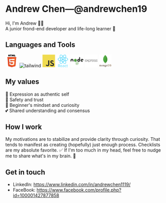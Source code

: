 # Andrew Chen—@andrewchen19
Hi, I'm Andrew 🖐🏼<br>
A junior frond-end developer and life-long learner 🚀

## Languages and Tools 
<span><img src="https://raw.githubusercontent.com/devicons/devicon/master/icons/html5/html5-original-wordmark.svg" alt="html5" title="html5" width="40" height="40"/> </span>
<span><img src="https://www.vectorlogo.zone/logos/tailwindcss/tailwindcss-icon.svg" alt="tailwind" title="tailwind" width="40" height="40"/> </span>
<span><img src="https://raw.githubusercontent.com/devicons/devicon/master/icons/javascript/javascript-original.svg" alt="javascript" title="javascript" width="40" height="40"/></span>
<span><img src="https://raw.githubusercontent.com/devicons/devicon/master/icons/react/react-original-wordmark.svg" alt="react" title="react" width="40" height="40"/></span>
<span><img src="https://raw.githubusercontent.com/devicons/devicon/master/icons/nodejs/nodejs-original-wordmark.svg" alt="nodejs" title="nodejs" width="40" height="40"/></span>
<span><img src="https://raw.githubusercontent.com/devicons/devicon/master/icons/express/express-original-wordmark.svg" alt="express" title="express" width="40" height="40"/></span>
<span><img src="https://raw.githubusercontent.com/devicons/devicon/master/icons/mongodb/mongodb-original-wordmark.svg" alt="mongodb" title="mongodb" width="40" height="40"/></span>

## My values
🌟 Expression as authentic self<br>
🦄 Safety and trust<br>
🍏 Beginner's mindset and curiosity<br>
💕 Shared understanding and consensus

## How I work
My motivations are to stabilize and provide clarity through curiosity. That tends to manifest as creating (hopefully) just enough process. Checklists are my absolute favorite. ✅ If I'm too much in my head, feel free to nudge me to share what's in my brain. 👻

## Get in touch
- LinkedIn: https://www.linkedin.com/in/andrewchen1119/
- FaceBook: https://www.facebook.com/profile.php?id=100001427877858

        
    
    
